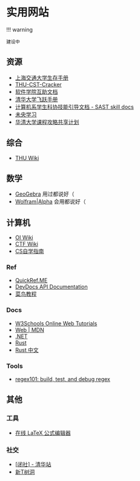 # 实用网站

!!! warning

    建设中

## 资源

- [上海交通大学生存手册](https://survivesjtu.gitbook.io/survivesjtumanual/)
- [THU-CST-Cracker](https://rekcarc-tsc-uht.readthedocs.io/en/latest/)
- [软件学院互助文档](https://ssast-readme.github.io/)
- [清华大学飞跃手册](https://feiyue.online/)
- [计算机系学生科协技能引导文档 - SAST skill docs](https://docs.net9.org/)
- [未央学习](https://weyoung-learn.github.io/)
- [华清大学课程攻略共享计划](https://in.closed.social:9443/pastExam/)

## 综合

- [THU Wiki](https://thu.wiki/)

## 数学

- [GeoGebra](https://www.geogebra.org/) 用过都说好（
- [Wolfram|Alpha](https://www.wolframalpha.com/) 会用都说好（

## 计算机

- [OI Wiki](https://oi-wiki.org/)
- [CTF Wiki](https://ctf-wiki.org/)
- [CS自学指南](https://csdiy.wiki/)

### Ref

- [QuickRef.ME](https://quickref.me/)
- [DevDocs API Documentation](https://devdocs.io/)
- [菜鸟教程](https://www.runoob.com/)

### Docs

- [W3Schools Online Web Tutorials](https://www.w3schools.com/)
- [Web | MDN](https://developer.mozilla.org/zh-CN/docs/Learn/HTML)
- [.NET](https://learn.microsoft.com/zh-cn/dotnet/)
- [Rust](https://www.rust-lang.org/learn)
- [Rust 中文](https://rustwiki.org/)

### Tools

- [regex101: build, test, and debug regex](https://regex101.com/)

## 其他

### 工具

- [在线 LaTeX 公式编辑器](https://www.latexlive.com/)

### 社交

- [[闭社] - 清华站](https://thu.closed.social/public/local)
- [新T树洞](https://thuhollow.github.io/)
